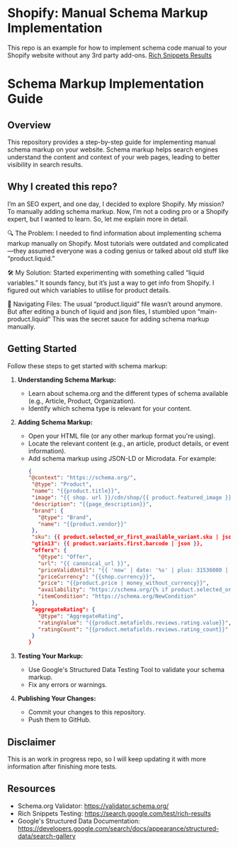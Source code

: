 # Shopify: Manual Schema Markup Implementation
This repo is an example for how to implement schema code manual to your Shopify website without any 3rd party add-ons.
[Rich Snippets Results]((https://github.com/thewakar22/shopify-schema-markup/blob/main/schema%20makup%20example.jpg))

# Schema Markup Implementation Guide

## Overview
This repository provides a step-by-step guide for implementing manual schema markup on your website. Schema markup helps search engines understand the content and context of your web pages, leading to better visibility in search results.

## Why I created this repo?
I’m an SEO expert, and one day, I decided to explore Shopify. My mission? To manually adding schema markup. Now, I’m not a coding pro or a Shopify expert, but I wanted to learn. So, let me explain more in detail.

🔍 The Problem: I needed to find information about implementing schema markup manually on Shopify. Most tutorials were outdated and  complicated—they assumed everyone was a coding genius or talked about old stuff like “product.liquid.”

🛠️ My Solution: Started experimenting with something called “liquid variables.” It sounds fancy, but it’s just a way to get info from Shopify. I figured out which variables to utilise for product details.

📂 Navigating Files: The usual “product.liquid” file wasn’t around anymore. But after editing a bunch of liquid and json files, I stumbled upon “main-product.liquid” This was the secret sauce for adding schema markup manually.

## Getting Started
Follow these steps to get started with schema markup:

1. **Understanding Schema Markup:**
   - Learn about schema.org and the different types of schema available (e.g., Article, Product, Organization).
   - Identify which schema type is relevant for your content.

2. **Adding Schema Markup:**
   - Open your HTML file (or any other markup format you're using).
   - Locate the relevant content (e.g., an article, product details, or event information).
   - Add schema markup using JSON-LD or Microdata. For example:
     ```json
     {
     "@context": "https://schema.org/",
      "@type": "Product",
      "name": "{{product.title}}",
      "image": "{{ shop. url }}/cdn/shop/{{ product.featured_image }}",
      "description": "{{page_description}}",
      "brand": {
        "@type": "Brand",
        "name": "{{product.vendor}}"
      },
      "sku": {{ product.selected_or_first_available_variant.sku | json }},
      "gtin13": {{ product.variants.first.barcode | json }},
      "offers": {
        "@type": "Offer",
        "url": "{{ canonical_url }}",
        "priceValidUntil": "{{ 'now' | date: '%s' | plus: 31536000 | date: '%Y-%m-%d' | replace:'+','%20' }}",
        "priceCurrency": "{{shop.currency}}",
        "price": "{{product.price | money_without_currency}}",
        "availability": "https://schema.org/{% if product.selected_or_first_available_variant %}InStock{% else %}OutOfStock{% endif %}",
        "itemCondition": "https://schema.org/NewCondition"
      },
      "aggregateRating": {
        "@type": "AggregateRating",
        "ratingValue": "{{product.metafields.reviews.rating.value}}",
        "ratingCount": "{{product.metafields.reviews.rating_count}}"
      }
     }
     ```

3. **Testing Your Markup:**
   - Use Google's Structured Data Testing Tool to validate your schema markup.
   - Fix any errors or warnings.

4. **Publishing Your Changes:**
   - Commit your changes to this repository.
   - Push them to GitHub.

## Disclaimer
This is an work in progress repo, so I will keep updating it with more information after finishing more tests.

## Resources
- Schema.org Validator: <https://validator.schema.org/>
- Rich Snippets Testing: <https://search.google.com/test/rich-results>
- Google's Structured Data Documentation: <https://developers.google.com/search/docs/appearance/structured-data/search-gallery>
